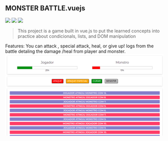 ## MONSTER BATTLE.vuejs
![](https://img.shields.io/badge/Vue.js-35495E?style=for-the-badge&logo=vuedotjs&logoColor=4FC08D) ![](https://img.shields.io/badge/JavaScript-F7DF1E?style=for-the-badge&logo=javascript&logoColor=black) ![](https://img.shields.io/badge/CSS3-1572B6?style=for-the-badge&logo=css3&logoColor=white)

   

> This project is a game built in vue.js  to put the learned concepts into practice about condicionals, lists, and DOM manipulation


Features:
You can attack  , special attack, heal, or give up!
logs from the battle detaling the damage /heal from player and monster.
![](https://github.com/isaacwrk/js-exercises/blob/master/ex/vuejs.png)